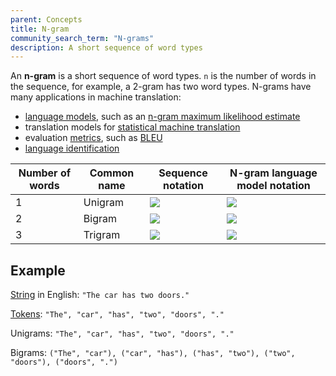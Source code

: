 ```yaml
---
parent: Concepts
title: N-gram
community_search_term: "N-grams"
description: A short sequence of word types
---
```


An **n-gram** is a short sequence of word types.
`n` is the number of words in the sequence, for example, a 2-gram has two word types.
N-grams have many applications in machine translation:

- [language models](/language-model), such as an [n-gram maximum likelihood estimate](/language-model#n-gram-maximum-likelihood-estimate)
- translation models for [statistical machine translation](/statistical-machine-translation)
- evaluation [metrics](/metrics), such as [BLEU](/bleu)
- [language identification](/language-identification)

<!-- Note: "https://render.githubusercontent.com/render/math?math=..." wasn't working on all equations so we switched to "https://latex.codecogs.com/svg.image?..." but it requires escaping to survive the Markdown table processor -->

| Number of words | Common name | Sequence notation | N-gram language model notation |
| ----------- | ----------- | ----------- | ----------- |
| 1 | Unigram | <img src="https://latex.codecogs.com/svg.image?%28w%29" /> | <img src="https://latex.codecogs.com/svg.image?P%28w%29" /> |
| 2 | Bigram | <img src="https://latex.codecogs.com/svg.image?%28w_1%2C%20w_2%29" /> | <img src="https://latex.codecogs.com/svg.image?P%28w%20%5Cvert%20w_%7B-1%7D%29" /> |
| 3 | Trigram | <img src="https://latex.codecogs.com/svg.image?%28w_1%2C%20w_2%2C%20w_3%29" /> | <img src="https://latex.codecogs.com/svg.image?P%28w%20%5Cvert%20w_%7B-1%7D%2C%20w_%7B-2%7D%29" /> |

## Example

[String](/string) in English: `"The car has two doors."`

[Tokens](/tokenisation): `"The", "car", "has", "two", "doors", "."`

Unigrams: `"The", "car", "has", "two", "doors", "."`

Bigrams: `("The", "car"), ("car", "has"), ("has", "two"), ("two", "doors"), ("doors", ".")`
